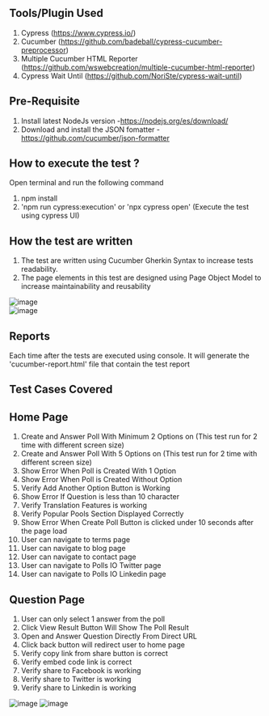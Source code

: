 ## Tools/Plugin Used
1. Cypress (https://www.cypress.io/)
2. Cucumber (https://github.com/badeball/cypress-cucumber-preprocessor)
3. Multiple Cucumber HTML Reporter (https://github.com/wswebcreation/multiple-cucumber-html-reporter)
4. Cypress Wait Until (https://github.com/NoriSte/cypress-wait-until)

## Pre-Requisite
1. Install latest NodeJs version -https://nodejs.org/es/download/
2. Download and install the JSON fomatter - https://github.com/cucumber/json-formatter

## How to execute the test ?
Open terminal and run the following command
1. npm install
2. 'npm run cypress:execution'
   or 
   'npx cypress open' (Execute the test using cypress UI)
   
## How the test are written
1. The test are written using Cucumber Gherkin Syntax to increase tests readability.
2. The page elements in this test are designed using Page Object Model to increase maintainability and reusability 

![image](https://user-images.githubusercontent.com/12548605/187064385-75bd4c4b-cd11-4b50-94c6-b35c6d324d41.png) <br />
![image](https://user-images.githubusercontent.com/12548605/187064422-3a8e008c-430c-49f2-a778-17cb5b185525.png)

## Reports
Each time after the tests are executed using console. It will generate the 'cucumber-report.html' file that contain the test report

## Test Cases Covered
## Home Page
1. Create and Answer Poll With Minimum 2 Options on <ScreenSize>  (This test run for 2 time with different screen size)
2. Create and Answer Poll With 5 Options on <ScreenSize> (This test run for 2 time with different screen size)
3. Show Error When Poll is Created With 1 Option
4. Show Error When Poll is Created Without Option
5. Verify Add Another Option Button is Working
6. Show Error If Question is less than 10 character
7. Verify Translation Features is working
8. Verify Popular Pools Section Displayed Correctly
9. Show Error When Create Poll Button is clicked under 10 seconds after the page load
10. User can navigate to terms page
11. User can navigate to blog page
12. User can navigate to contact page
13. User can navigate to Polls IO Twitter page
14. User can navigate to Polls IO Linkedin page 
## Question Page
1. User can only select 1 answer from the poll
2. Click View Result Button Will Show The Poll Result
3. Open and Answer Question Directly From Direct URL
4. Click back button will redirect user to home page
5. Verify copy link from share button is correct
6. Verify embed code link is correct
7. Verify share to Facebook is working
8. Verify share to Twitter is working
9. Verify share to Linkedin is working

![image](https://user-images.githubusercontent.com/12548605/187044523-395b8177-88f8-4c22-a2d4-67fae336352e.png)
![image](https://user-images.githubusercontent.com/12548605/187044560-4e45157f-72fd-4c63-a8a5-6a5e2d1a654f.png)
